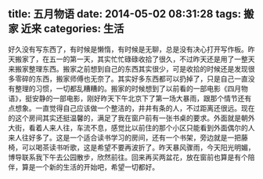 title: 五月物语
date: 2014-05-02 08:31:28
tags: 搬家 近来
categories: 生活
---

好久没有写东西了，有时候是懒惰，有时候是无聊，总是没有决心打开写作板。昨天搬家了，在五一的第一天，其实忙忙碌碌收拾了很久，不过昨天还是用了一整天来搬家整理东西。搬家之前想到自己的东西其实很少，可是收拾的时候还是发现很多零碎的东西，搬家师傅也无奈了。其实好多东西都可以扔掉了，只是自己一直没有整理的习惯，一切都乱糟糟的。搬家的时候想到了以前看的一部电影《四月物语》，挺安静的一部电影，刚好昨天下午北京下了第一场大暴雨，跟那个情节还有点想象。一直觉得自己应该做一个整洁的，井井有条的人，不过距离还很远。现在的这个房间其实还挺温馨的，满足了我在窗户前有一张书桌的要求。外面就是朝外大街，看着人来人往，车流不息，感觉比以前住的那个小区只能看到外面偶尔的人来人往好多了。这是一个适合读书学习的房间，还有一个书架，旁边就是一把藤椅，可以喝茶读书听歌，这是希望不要再波折了。昨天暴风骤雨，今天阳光明媚，博导联系我下午去公园散步，欣然前往。回来再买两盆花，放在窗前也算是有个陪伴，算是一个新的生活的开始吧，希望一切都好。
